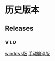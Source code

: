 # 历史版本
## Releases
### V1.0
[windows版](https://github.com/ymh0000123/Simple-file-system-for-admin/releases/download/1.0/Simple-File-System-Admin.exe)
[手动编译版](https://github.com/ymh0000123/Simple-file-system-for-admin/archive/refs/tags/1.0.zip)